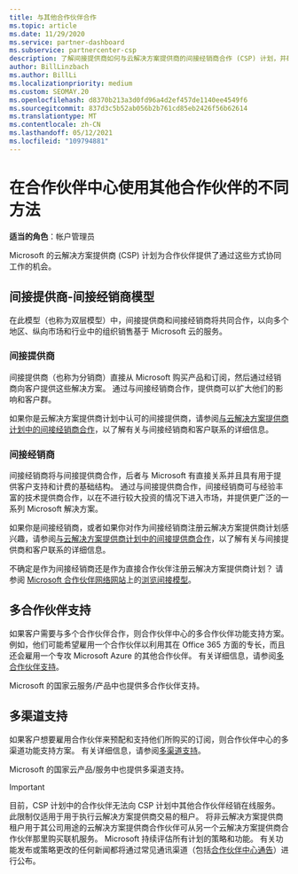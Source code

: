 ```yaml
---
title: 与其他合作伙伴合作
ms.topic: article
ms.date: 11/29/2020
ms.service: partner-dashboard
ms.subservice: partnercenter-csp
description: 了解间接提供商如何与云解决方案提供商的间接经销商合作 (CSP) 计划，并确定哪个角色适合你。
author: BillLinzbach
ms.author: BillLi
ms.localizationpriority: medium
ms.custom: SEOMAY.20
ms.openlocfilehash: d8370b213a3d0fd96a4d2ef457de1140ee4549f6
ms.sourcegitcommit: 837d3c5b52ab056b2b761cd85eb2426f56b62614
ms.translationtype: MT
ms.contentlocale: zh-CN
ms.lasthandoff: 05/12/2021
ms.locfileid: "109794881"
---
```

# <a name="different-ways-you-can-work-with-other-partners-in-partner-center"></a>在合作伙伴中心使用其他合作伙伴的不同方法

**适当的角色**：帐户管理员

Microsoft 的云解决方案提供商 (CSP) 计划为合作伙伴提供了通过这些方式协同工作的机会。

## <a name="indirect-provider-indirect-reseller-model"></a>间接提供商-间接经销商模型

在此模型（也称为双层模型）中，间接提供商和间接经销商将共同合作，以向多个地区、纵向市场和行业中的组织销售基于 Microsoft 云的服务。

### <a name="indirect-providers"></a>间接提供商

间接提供商（也称为分销商）直接从 Microsoft 购买产品和订阅，然后通过经销商向客户提供这些解决方案。 通过与间接经销商合作，提供商可以扩大他们的影响和客户群。

如果你是云解决方案提供商计划中认可的间接提供商，请参阅[与云解决方案提供商计划中的间接经销商合作](indirect-provider-tasks-in-partner-center.md)，以了解有关与间接经销商和客户联系的详细信息。

### <a name="indirect-resellers"></a>间接经销商

间接经销商将与间接提供商合作，后者与 Microsoft 有直接关系并且具有用于提供客户支持和计费的基础结构。 通过与间接提供商合作，间接经销商可与经验丰富的技术提供商合作，以在不进行较大投资的情况下进入市场，并提供更广泛的一系列 Microsoft 解决方案。

如果你是间接经销商，或者如果你对作为间接经销商注册云解决方案提供商计划感兴趣，请参阅[与云解决方案提供商计划中的间接提供商合作](indirect-reseller-tasks-in-partner-center.md)，以了解有关与间接提供商和客户联系的详细信息。

不确定是作为间接经销商还是作为直接合作伙伴注册云解决方案提供商计划？ 请参阅 [Microsoft 合作伙伴网络网站](https://partner.microsoft.com)上的[浏览间接模型](https://partner.microsoft.com/cloud-solution-provider/indirect)。

## <a name="multi-partner-support"></a>多合作伙伴支持

如果客户需要与多个合作伙伴合作，则合作伙伴中心的多合作伙伴功能支持方案。 例如，他们可能希望雇用一个合作伙伴以利用其在 Office 365 方面的专长，而且还会雇用一个专攻 Microsoft Azure 的其他合作伙伴。 有关详细信息，请参阅[多合作伙伴支持](multipartner.md)。

Microsoft 的国家云服务/产品中也提供多合作伙伴支持。

## <a name="multi-channel-support"></a>多渠道支持

如果客户想要雇用合作伙伴来预配和支持他们所购买的订阅，则合作伙伴中心的多渠道功能支持方案。 有关详细信息，请参阅[多渠道支持](multichannel.md)。

Microsoft 的国家云产品/服务中也提供多渠道支持。

> [!IMPORTANT]  
> 目前，CSP 计划中的合作伙伴无法向 CSP 计划中其他合作伙伴经销在线服务。 此限制仅适用于用于执行云解决方案提供商交易的租户。 将非云解决方案提供商租户用于其公司用途的云解决方案提供商合作伙伴可从另一个云解决方案提供商合作伙伴那里购买联机服务。 Microsoft 持续评估所有计划的策略和功能。 有关功能发布或策略更改的任何新闻都将通过常见通讯渠道（包括[合作伙伴中心通告](announcements/index.md)）进行公布。
